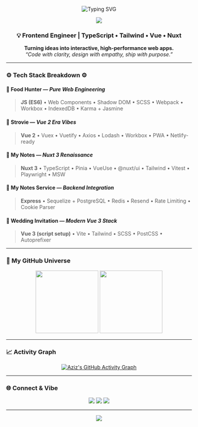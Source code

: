 <!-- Cyber Glow GitHub Profile README for @muhazizal -->

<!-- 🧠 Animated Typing Intro -->
<p align="center">
  <img src="https://readme-typing-svg.herokuapp.com?font=Fira+Code&size=28&duration=3500&pause=800&color=40E0D0&center=true&vCenter=true&width=1000&lines=Hey%2C+I'm+Aziz!+👋;Frontend+Engineer+%7C+Nuxt+%26+TypeScript+Vibes;Building+beautiful+web+experiences+🚀" alt="Typing SVG" />
</p>

<!-- 🌈 Cyber Glow Divider -->
<p align="center">
  <img src="https://capsule-render.vercel.app/api?type=rect&color=gradient&height=2&section=header&reversal=true&gradient=0,0,128,0,255,255" />
</p>

<h3 align="center">💡 Frontend Engineer | TypeScript • Tailwind • Vue • Nuxt</h3>

<p align="center">
  <b>Turning ideas into interactive, high-performance web apps.</b><br>
  <i>“Code with clarity, design with empathy, ship with purpose.”</i>
</p>

---

### ⚙️ Tech Stack Breakdown ⚙️
#### 🥇 Food Hunter — *Pure Web Engineering*
> **JS (ES6)** • Web Components • Shadow DOM • SCSS • Webpack • Workbox • IndexedDB • Karma + Jasmine

#### 🥈 Strovie — *Vue 2 Era Vibes*
> **Vue 2** • Vuex • Vuetify • Axios • Lodash • Workbox • PWA • Netlify-ready  

#### 🥉 My Notes — *Nuxt 3 Renaissance*
> **Nuxt 3** • TypeScript • Pinia • VueUse • @nuxt/ui • Tailwind • Vitest • Playwright • MSW  

#### 🧱 My Notes Service — *Backend Integration*
> **Express** • Sequelize + PostgreSQL • Redis • Resend • Rate Limiting • Cookie Parser  

#### 💫 Wedding Invitation — *Modern Vue 3 Stack*
> **Vue 3 (script setup)** • Vite • Tailwind • SCSS • PostCSS • Autoprefixer  

---

### 🌌 My GitHub Universe
<div align="center">

  <!-- Stats -->
  <img src="https://github-readme-stats.vercel.app/api?username=muhazizal&show_icons=true&theme=tokyonight&hide_border=true&border_radius=12&bg_color=00000040&title_color=40E0D0&icon_color=40E0D0" height="170" />

  <!-- Top Langs -->
  <img src="https://github-readme-stats.vercel.app/api/top-langs/?username=muhazizal&layout=compact&theme=tokyonight&hide_border=true&border_radius=12&bg_color=00000040&title_color=40E0D0" height="170" />

</div>

---

### 📈 Activity Graph
<div align="center">

  [![Aziz's GitHub Activity Graph](https://github-readme-activity-graph.vercel.app/graph?username=muhazizal&theme=tokyo-night&hide_border=true&bg_color=0d1117&line=40E0D0&point=1abc9c&area=true&area_color=40E0D040)](https://github.com/ashutosh00710/github-readme-activity-graph)

</div>

---

### 🌐 Connect & Vibe
<p align="center">
  <a href="https://github.com/muhazizal"><img src="https://img.shields.io/badge/GitHub-0D1117?style=for-the-badge&logo=github&logoColor=40E0D0" /></a>
  <a href="https://www.linkedin.com/in/muhamad-aziz-al-asaad/"><img src="https://img.shields.io/badge/LinkedIn-0A66C2?style=for-the-badge&logo=linkedin&logoColor=white" /></a>
  <a href="https://www.instagram.com/muhazizal">
    <img src="https://img.shields.io/badge/Instagram-111111?style=for-the-badge&logo=instagram&logoColor=E1306C" />
  </a>
</p>

---

<p align="center">
  <img src="https://capsule-render.vercel.app/api?type=waving&height=120&section=footer&color=gradient&customColorList=40E0D0,1abc9c,0D1117" />
</p>
